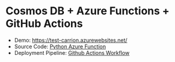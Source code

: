 # Cosmos DB + Azure Functions + GitHub Actions

* Demo: https://test-carrion.azurewebsites.net/
* Source Code: [Python Azure Function](FlaskApp/__init__.py)
* Deployment Pipeline: [Github Actions Workflow](.github/workflows/main_test-carrion.yml)